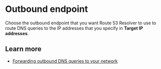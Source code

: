 # Outbound endpoint<a name="resolver-rule-outbound-endpoint"></a>

Choose the outbound endpoint that you want Route 53 Resolver to use to route DNS queries to the IP addresses that you specify in **Target IP addresses**\.

## Learn more<a name="resolver-rule-outbound-endpoint-learn-more"></a>
+ [Forwarding outbound DNS queries to your network](https://docs.aws.amazon.com/Route53/latest/DeveloperGuide/resolver-forwarding-outbound-queries.html)